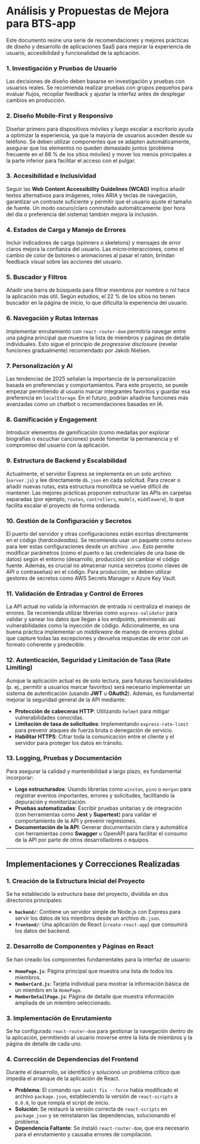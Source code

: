 # Análisis y Propuestas de Mejora para BTS-app

Este documento reúne una serie de recomendaciones y mejores prácticas de diseño y desarrollo de aplicaciones SaaS para mejorar la experiencia de usuario, accesibilidad y funcionalidad de la aplicación.

### 1. Investigación y Pruebas de Usuario

Las decisiones de diseño deben basarse en investigación y pruebas con usuarios reales. Se recomienda realizar pruebas con grupos pequeños para evaluar flujos, recopilar feedback y ajustar la interfaz antes de desplegar cambios en producción.

### 2. Diseño Mobile‑First y Responsivo

Diseñar primero para dispositivos móviles y luego escalar a escritorio ayuda a optimizar la experiencia, ya que la mayoría de usuarios acceden desde su teléfono. Se deben utilizar componentes que se adapten automáticamente, asegurar que los elementos no queden demasiado juntos (problema frecuente en el 66 % de los sitios móviles) y mover los menús principales a la parte inferior para facilitar el acceso con el pulgar.

### 3. Accesibilidad e Inclusividad

Seguir las **Web Content Accessibility Guidelines (WCAG)** implica añadir textos alternativos para imágenes, roles ARIA y teclas de navegación, garantizar un contraste suficiente y permitir que el usuario ajuste el tamaño de fuente. Un modo oscuro/claro conmutado automáticamente (por hora del día o preferencia del sistema) también mejora la inclusión.

### 4. Estados de Carga y Manejo de Errores

Incluir indicadores de carga (spinners o skeletons) y mensajes de error claros mejora la confianza del usuario. Las micro‑interacciones, como el cambio de color de botones o animaciones al pasar el ratón, brindan feedback visual sobre las acciones del usuario.

### 5. Buscador y Filtros

Añadir una barra de búsqueda para filtrar miembros por nombre o rol hace la aplicación más útil. Según estudios, el 22 % de los sitios no tienen buscador en la página de inicio, lo que dificulta la experiencia del usuario.

### 6. Navegación y Rutas Internas

Implementar enrutamiento con `react-router-dom` permitiría navegar entre una página principal que muestre la lista de miembros y páginas de detalle individuales. Esto sigue el principio de *progressive disclosure* (revelar funciones gradualmente) recomendado por Jakob Nielsen.

### 7. Personalización y AI

Las tendencias de 2025 señalan la importancia de la personalización basada en preferencias y comportamientos. Para este proyecto, se puede empezar permitiendo al usuario marcar integrantes favoritos y guardar esa preferencia en `localStorage`. En el futuro, podrían añadirse funciones más avanzadas como un chatbot o recomendaciones basadas en IA.

### 8. Gamificación y Engagement

Introducir elementos de gamificación (como medallas por explorar biografías o escuchar canciones) puede fomentar la permanencia y el compromiso del usuario con la aplicación.

### 9. Estructura de Backend y Escalabilidad

Actualmente, el servidor Express se implementa en un solo archivo (`server.js`) y lee directamente `db.json` en cada solicitud. Para crecer o añadir nuevas rutas, esta estructura monolítica se vuelve difícil de mantener. Las mejores prácticas proponen estructurar las APIs en carpetas separadas (por ejemplo, `routes`, `controllers`, `models`, `middleware`), lo que facilita escalar el proyecto de forma ordenada.

### 10. Gestión de la Configuración y Secretos

El puerto del servidor y otras configuraciones están escritas directamente en el código (*hardcodeadas*). Se recomienda usar un paquete como `dotenv` para leer estas configuraciones desde un archivo `.env`. Esto permite modificar parámetros (como el puerto o las credenciales de una base de datos) según el entorno (desarrollo, producción) sin cambiar el código fuente. Además, es crucial no almacenar nunca secretos (como claves de API o contraseñas) en el código. Para producción, se deben utilizar gestores de secretos como AWS Secrets Manager o Azure Key Vault.

### 11. Validación de Entradas y Control de Errores

La API actual no valida la información de entrada ni centraliza el manejo de errores. Se recomienda utilizar librerías como `express-validator` para validar y sanear los datos que llegan a los endpoints, previniendo así vulnerabilidades como la inyección de código. Adicionalmente, es una buena práctica implementar un *middleware* de manejo de errores global que capture todas las excepciones y devuelva respuestas de error con un formato coherente y predecible.

### 12. Autenticación, Seguridad y Limitación de Tasa (Rate Limiting)

Aunque la aplicación actual es de solo lectura, para futuras funcionalidades (p. ej., permitir a usuarios marcar favoritos) será necesario implementar un sistema de autenticación (usando **JWT** u **OAuth2**). Además, es fundamental mejorar la seguridad general de la API mediante:

- **Protección de cabeceras HTTP**: Utilizando `helmet` para mitigar vulnerabilidades conocidas.
- **Limitación de tasa de solicitudes**: Implementando `express-rate-limit` para prevenir ataques de fuerza bruta o denegación de servicio.
- **Habilitar HTTPS**: Cifrar toda la comunicación entre el cliente y el servidor para proteger los datos en tránsito.

### 13. Logging, Pruebas y Documentación

Para asegurar la calidad y mantenibilidad a largo plazo, es fundamental incorporar:

- **Logs estructurados**: Usando librerías como `winston`, `pino` o `morgan` para registrar eventos importantes, errores y solicitudes, facilitando la depuración y monitorización.
- **Pruebas automatizadas**: Escribir pruebas unitarias y de integración (con herramientas como **Jest** y **Supertest**) para validar el comportamiento de la API y prevenir regresiones.
- **Documentación de la API**: Generar documentación clara y automática con herramientas como **Swagger** u OpenAPI para facilitar el consumo de la API por parte de otros desarrolladores o equipos.

---

## Implementaciones y Correcciones Realizadas

### 1. Creación de la Estructura Inicial del Proyecto
Se ha establecido la estructura base del proyecto, dividida en dos directorios principales:
- **`backend/`**: Contiene un servidor simple de Node.js con Express para servir los datos de los miembros desde un archivo `db.json`.
- **`frontend/`**: Una aplicación de React (`create-react-app`) que consumirá los datos del backend.

### 2. Desarrollo de Componentes y Páginas en React
Se han creado los componentes fundamentales para la interfaz de usuario:
- **`HomePage.js`**: Página principal que muestra una lista de todos los miembros.
- **`MemberCard.js`**: Tarjeta individual para mostrar la información básica de un miembro en la `HomePage`.
- **`MemberDetailPage.js`**: Página de detalle que muestra información ampliada de un miembro seleccionado.

### 3. Implementación de Enrutamiento
Se ha configurado `react-router-dom` para gestionar la navegación dentro de la aplicación, permitiendo al usuario moverse entre la lista de miembros y la página de detalle de cada uno.

### 4. Corrección de Dependencias del Frontend
Durante el desarrollo, se identificó y solucionó un problema crítico que impedía el arranque de la aplicación de React.
- **Problema**: El comando `npm audit fix --force` había modificado el archivo `package.json`, estableciendo la versión de `react-scripts` a `0.0.0`, lo que rompía el script de inicio.
- **Solución**: Se restauró la versión correcta de `react-scripts` en `package.json` y se reinstalaron las dependencias, solucionando el problema.
- **Dependencia Faltante**: Se instaló `react-router-dom`, que era necesario para el enrutamiento y causaba errores de compilación.
